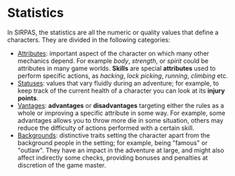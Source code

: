 # Statistics

In SIRPAS, the statistics are all the numeric or quality values that define a characters. 
They are divided in the following categories:

- [Attributes](#attributes): important aspect of the character on which many other mechanics depend. 
  For example *body*, *strength*, or *spirit* could be attributes in many game worlds.
  **Skills** are special **attributes** used to perform specific actions, 
  as *hacking*, *lock picking*, *running*, *climbing* etc.
- [Statuses](#statuses): values that vary fluidly during an adventure; for example,
  to keep track of the current health of a character you can look at its **injury points**.
- [Vantages](#vantages): **advantages** or **disadvantages** targeting either the
  rules as a whole or improving a specific attribute in some way. For example, some advantages
  allows you to throw more die in some situation, others may reduce the difficulty
  of actions performed with a certain skill.
- [Backgrounds](#backgrounds): distinctive traits setting the character apart from the 
  background people in the setting; for example, being "famous" or "outlaw". 
  They have an impact in the adventure at large, and might also affect indirectly 
  some checks, providing bonuses and penalties at discretion of the game master.
